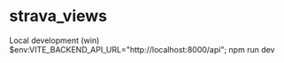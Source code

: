 # strava_views
Local development
(win) $env:VITE_BACKEND_API_URL="http://localhost:8000/api"; npm run dev